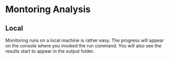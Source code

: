 # Montoring Analysis

## Local 
Monitoring runs on a local machine is rather easy. The progress will appear on the console where you invoked the run command. You will also see the results start to appear in the output folder. 





